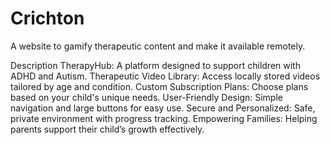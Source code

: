 # Crichton
A website to gamify therapeutic content and make it available remotely. 

Description
TherapyHub: A platform designed to support children with ADHD and Autism.
Therapeutic Video Library: Access locally stored videos tailored by age and condition.
Custom Subscription Plans: Choose plans based on your child's unique needs.
User-Friendly Design: Simple navigation and large buttons for easy use.
Secure and Personalized: Safe, private environment with progress tracking.
Empowering Families: Helping parents support their child’s growth effectively.
